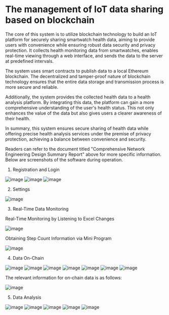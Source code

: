 # The management of IoT data sharing based on blockchain
 The core of this system is to utilize blockchain technology to build an IoT platform for securely sharing smartwatch health data, aiming to provide users with convenience while ensuring robust data security and privacy protection. It collects health monitoring data from smartwatches, enables real-time viewing through a web interface, and sends the data to the server at predefined intervals.

The system uses smart contracts to publish data to a local Ethereum blockchain. The decentralized and tamper-proof nature of blockchain technology ensures that the entire data storage and transmission process is more secure and reliable.

Additionally, the system provides the collected health data to a health analysis platform. By integrating this data, the platform can gain a more comprehensive understanding of the user's health status. This not only enhances the value of the data but also gives users a clearer awareness of their health.

In summary, this system ensures secure sharing of health data while offering precise health analysis services under the premise of privacy protection, achieving a balance between convenience and security.

Readers can refer to the document titled "Comprehensive Network Engineering Design Summary Report" above for more specific information. Below are screenshots of the software during operation.

1. Registration and Login

![image](https://github.com/user-attachments/assets/f185652a-0898-4da4-9bfe-1ab75076bd60)
![image](https://github.com/user-attachments/assets/17f9b47a-94b7-4fc5-9447-828f128542f2)
![image](https://github.com/user-attachments/assets/3908ef8b-2c25-4e4f-9f1d-169be4c61b69)


2. Settings

![image](https://github.com/user-attachments/assets/65dc770b-de79-46b1-8005-095225e1a239)


3. Real-Time Data Monitoring

Real-Time Monitoring by Listening to Excel Changes

![image](https://github.com/user-attachments/assets/e73066d8-d1f4-4e75-b99b-b68e2812edd2)

Obtaining Step Count Information via Mini Program

![image](https://github.com/user-attachments/assets/84809f0c-f7f5-4cc1-abdb-a6fe942cbfbc)


4. Data On-Chain

![image](https://github.com/user-attachments/assets/11209bda-0040-4a30-9f97-367aa44e5120)
![image](https://github.com/user-attachments/assets/7b3d6fad-7c19-4f68-bcb2-eff77bb947e9)
![image](https://github.com/user-attachments/assets/91f2db92-5fdb-4f9b-ae3c-6093c5190efb)
![image](https://github.com/user-attachments/assets/bbd30e2e-9d8e-44a1-8f84-8e42adfde676)
![image](https://github.com/user-attachments/assets/c72105dd-5c83-4b37-bc01-3caf3bb2cfea)
![image](https://github.com/user-attachments/assets/ae032792-b3d9-4730-9336-3a7edf2a7dc1)
![image](https://github.com/user-attachments/assets/6e907337-8374-416d-91db-d990c534382b)

The relevant information for on-chain data is as follows:

![image](https://github.com/user-attachments/assets/9c83ee7c-3e9f-4294-a2fa-2b47e1ae8bc9)


5. Data Analysis

![image](https://github.com/user-attachments/assets/ab35e39b-f48a-4839-8400-39c9e712dab5)
![image](https://github.com/user-attachments/assets/2e2cc493-d330-4d24-855b-460ddf8e0c47)
![image](https://github.com/user-attachments/assets/9f86e5e1-1884-405b-a2ff-a496fcd08099)
![image](https://github.com/user-attachments/assets/c47c06ae-e62d-4168-b973-4249867b3c5d)
![image](https://github.com/user-attachments/assets/8787239f-e530-43f3-8f0d-c6e953a5bed5)











